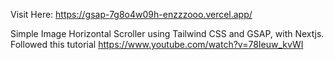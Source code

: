 Visit Here: https://gsap-7g8o4w09h-enzzzooo.vercel.app/

Simple Image Horizontal Scroller using Tailwind CSS and GSAP, with Nextjs. Followed this tutorial https://www.youtube.com/watch?v=78Ieuw_kvWI
